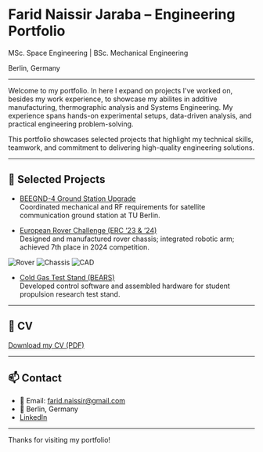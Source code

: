 # Farid Naissir Jaraba – Engineering Portfolio

MSc. Space Engineering | BSc. Mechanical Engineering

Berlin, Germany

---

Welcome to my portfolio. In here I expand on projects I've worked on, besides my work experience, to showcase my abilites in additive manufacturing, thermographic analysis and Systems Engineering. My experience spans hands-on experimental setups, data-driven analysis, and practical engineering problem-solving.

This portfolio showcases selected projects that highlight my technical skills, teamwork, and commitment to delivering high-quality engineering solutions.

---

## 📌 Selected Projects

- [BEEGND-4 Ground Station Upgrade](Ground_station_upgrade)  
  Coordinated mechanical and RF requirements for satellite communication ground station at TU Berlin.

- [European Rover Challenge (ERC ’23 & ’24)](ERC)  
  Designed and manufactured rover chassis; integrated robotic arm; achieved 7th place in 2024 competition.
  
![Rover](https://faridnj8.github.io/faridnj_portfolio/images/erc-robro.jpg)
![Chassis](images/suspension_assembly.jpg)
![CAD](images/Chassis_solidworks.jpg)


- [Cold Gas Test Stand (BEARS)](teststand)  
  Developed control software and assembled hardware for student propulsion research test stand.

---

## 💼 CV

[Download my CV (PDF)](https://github.com/faridnj8/faridnj_portfolio/raw/main/docs/CV_Farid%20Naissir.pdf)

---

## 📫 Contact

- 📧 Email: farid.naissir@gmail.com
- 📍 Berlin, Germany
- [LinkedIn](www.linkedin.com/in/faridnj)


---

Thanks for visiting my portfolio!
